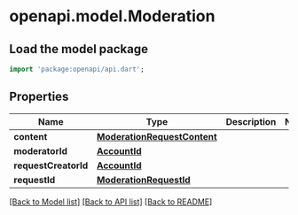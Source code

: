 # openapi.model.Moderation

## Load the model package
```dart
import 'package:openapi/api.dart';
```

## Properties
Name | Type | Description | Notes
------------ | ------------- | ------------- | -------------
**content** | [**ModerationRequestContent**](ModerationRequestContent.md) |  | 
**moderatorId** | [**AccountId**](AccountId.md) |  | 
**requestCreatorId** | [**AccountId**](AccountId.md) |  | 
**requestId** | [**ModerationRequestId**](ModerationRequestId.md) |  | 

[[Back to Model list]](../README.md#documentation-for-models) [[Back to API list]](../README.md#documentation-for-api-endpoints) [[Back to README]](../README.md)


